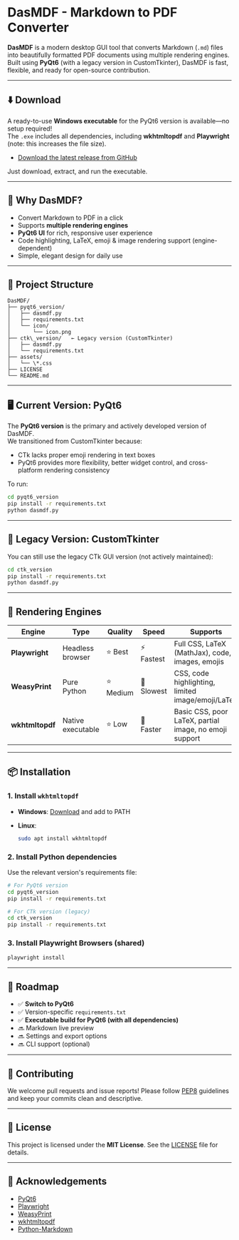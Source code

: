 # DasMDF - Markdown to PDF Converter

**DasMDF** is a modern desktop GUI tool that converts Markdown (`.md`) files into beautifully formatted PDF documents using multiple rendering engines. Built using **PyQt6** (with a legacy version in CustomTkinter), DasMDF is fast, flexible, and ready for open-source contribution.

---

## ⬇️ Download

A ready-to-use **Windows executable** for the PyQt6 version is available—no setup required!  
The `.exe` includes all dependencies, including **wkhtmltopdf** and **Playwright** (note: this increases the file size).

- [Download the latest release from GitHub](https://github.com/Dking08/DasMDF/releases)

Just download, extract, and run the executable.

---

## 🧠 Why DasMDF?

- Convert Markdown to PDF in a click
- Supports **multiple rendering engines**
- **PyQt6 UI** for rich, responsive user experience
- Code highlighting, LaTeX, emoji & image rendering support (engine-dependent)
- Simple, elegant design for daily use

---

## 📁 Project Structure

```plaintext
DasMDF/
├── pyqt6_version/
│   ├── dasmdf.py
│   ├── requirements.txt
│   └── icon/
│       └── icon.png
├── ctk\_version/   ← Legacy version (CustomTkinter)
│   ├── dasmdf.py
│   └── requirements.txt
├── assets/
│   └── \*.css
├── LICENSE
└── README.md

````

---

## 🖥️ Current Version: PyQt6

The **PyQt6 version** is the primary and actively developed version of DasMDF.  
We transitioned from CustomTkinter because:

- CTk lacks proper emoji rendering in text boxes
- PyQt6 provides more flexibility, better widget control, and cross-platform rendering consistency

To run:

```bash
cd pyqt6_version
pip install -r requirements.txt
python dasmdf.py
````

---

## 🧪 Legacy Version: CustomTkinter

You can still use the legacy CTk GUI version (not actively maintained):

```bash
cd ctk_version
pip install -r requirements.txt
python dasmdf.py
```

---

## 🧠 Rendering Engines

| Engine          | Type              | Quality  | Speed      | Supports                                               |
| --------------- | ----------------- | -------- | ---------- | ------------------------------------------------------ |
| **Playwright**  | Headless browser  | ⭐ Best   | ⚡ Fastest  | Full CSS, LaTeX (MathJax), code, images, emojis        |
| **WeasyPrint**  | Pure Python       | ⭐ Medium | 🐢 Slowest | CSS, code highlighting, limited image/emoji/LaTeX      |
| **wkhtmltopdf** | Native executable | ⭐ Low    | 🚀 Faster  | Basic CSS, poor LaTeX, partial image, no emoji support |

---

## 📦 Installation

### 1. Install `wkhtmltopdf`

- **Windows**: [Download](https://wkhtmltopdf.org/downloads.html) and add to PATH
- **Linux**:

  ```bash
  sudo apt install wkhtmltopdf
  ```

### 2. Install Python dependencies

Use the relevant version's requirements file:

```bash
# For PyQt6 version
cd pyqt6_version
pip install -r requirements.txt

# For CTk version (legacy)
cd ctk_version
pip install -r requirements.txt
```

### 3. Install Playwright Browsers (shared)

```bash
playwright install
```

---

## 📌 Roadmap

- ✅ **Switch to PyQt6**
- ✅ Version-specific `requirements.txt`
- ✅ **Executable build for PyQt6 (with all dependencies)**
- 🔜 Markdown live preview
- 🔜 Settings and export options
- 🔜 CLI support (optional)

---

## 🤝 Contributing

We welcome pull requests and issue reports!
Please follow [PEP8](https://peps.python.org/pep-0008/) guidelines and keep your commits clean and descriptive.

---

## 📜 License

This project is licensed under the **MIT License**. See the [LICENSE](LICENSE) file for details.

---

## 🙏 Acknowledgements

- [PyQt6](https://riverbankcomputing.com/software/pyqt/)
- [Playwright](https://playwright.dev/)
- [WeasyPrint](https://weasyprint.org/)
- [wkhtmltopdf](https://wkhtmltopdf.org/)
- [Python-Markdown](https://python-markdown.github.io/)
